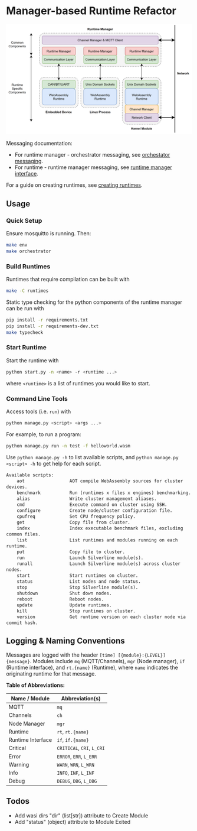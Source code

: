 # Manager-based Runtime Refactor

![Manager Architecture](docs/manager_architecture.PNG)

Messaging documentation:
- For runtime manager - orchestrator messaging, see [orchestator messaging](docs/messaging.rst).
- For runtime - runtime manager messaging, see [runtime manager interface](docs/interface.md).

For a guide on creating runtimes, see [creating runtimes](docs/creating_runtimes.md).

## Usage

### Quick Setup
Ensure mosquitto is running. Then:
```sh
make env
make orchestrator
```

### Build Runtimes
Runtimes that require compilation can be built with
```sh
make -C runtimes
```
Static type checking for the python components of the runtime manager can be run with
```sh
pip install -r requirements.txt
pip install -r requirements-dev.txt
make typecheck
```

### Start Runtime
Start the runtime with
```sh
python start.py -n <name> -r <runtime ...>
```
where `<runtime>` is a list of runtimes you would like to start.

### Command Line Tools
Access tools (i.e. `run`) with
```sh
python manage.py <script> <args ...>
```
For example, to run a program:
```sh
python manage.py run -n test -f helloworld.wasm
```
Use `python manage.py -h` to list available scripts, and `python manage.py <script> -h` to get help for each script.

```
Available scripts:
    aot                 AOT compile WebAssembly sources for cluster devices.
    benchmark           Run (runtimes x files x engines) benchmarking.
    alias               Write cluster management aliases.
    cmd                 Execute command on cluster using SSH.
    configure           Create node/cluster configuration file.
    cpufreq             Set CPU frequency policy.
    get                 Copy file from cluster.
    index               Index executable benchmark files, excluding common files.
    list                List runtimes and modules running on each runtime.
    put                 Copy file to cluster.
    run                 Launch Silverline module(s).
    runall              Launch Silverline module(s) across cluster nodes.
    start               Start runtimes on cluster.
    status              List nodes and node status.
    stop                Stop Silverline module(s).
    shutdown            Shut down nodes.
    reboot              Reboot nodes.
    update              Update runtimes.
    kill                Stop runtimes on cluster.
    version             Get runtime version on each cluster node via commit hash.
```


## Logging & Naming Conventions

Messages are logged with the header `[time] [{module}:{LEVEL}] {message}`.
Modules include `mq` (MQTT/Channels), `mgr` (Node manager), `if` (Runtime interface), and `rt.{name}` (Runtime), where `name` indicates the originating runtime for that message.

**Table of Abbreviations:**

| Name / Module     | Abbreviation(s)            |
| ----------------- | -------------------------- |
| MQTT              | `mq`                       |
| Channels          | `ch`                       |
| Node Manager      | `mgr`                      |
| Runtime           | `rt`, `rt.{name}`          |
| Runtime Interface | `if`, `if.{name}`          |
| Critical          | `CRITICAL`, `CRI`, `L_CRI` |
| Error             | `ERROR`, `ERR`, `L_ERR`    |
| Warning           | `WARN`, `WRN`, `L_WRN`     |
| Info              | `INFO`, `INF`, `L_INF`     |
| Debug             | `DEBUG`, `DBG`, `L_DBG`    |

## Todos

- Add wasi dirs "dir" (list[str]) attribute to Create Module
- Add "status" (object) attribute to Module Exited

